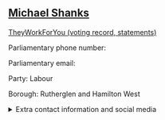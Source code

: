 ## <a href="https://members.parliament.uk/member/4998/contact">Michael Shanks</a>

<a href="https://www.theyworkforyou.com/mp/26276/michael_shanks/rutherglen_and_hamilton_west">TheyWorkForYou (voting record, statements)</a> 

Parliamentary phone number:  

Parliamentary email:  

Party: Labour 

Borough: Rutherglen and Hamilton West 

<details><summary>Extra contact information and social media</summary> 
<li>Website:</li>
<li>Twitter: https://twitter.com/mgshanks</li>
<li>Constituency office phone number:</li>
<li>Constituency office email:</li>
<li>Facebook:</li>
<li>Instagram: https://instagram.com/michaelshanksmp</li>
<li>Youtube:</li>
<li>Linkedin:</li>
<li>Government department phone number:</li>
<li>Government department email:</li>
<li>Threads:</li>
<li>Party office phone number:</li>
<li>Party office email:</li>
<li>Tiktok:</li>
</details>